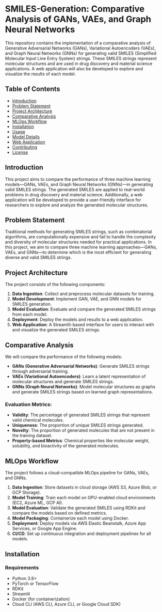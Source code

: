 # SMILES-Generation: Comparative Analysis of GANs, VAEs, and Graph Neural Networks

This repository contains the implementation of a comparative analysis of Generative Adversarial Networks (GANs), Variational Autoencoders (VAEs), and Graph Neural Networks (GNNs) for generating valid SMILES (Simplified Molecular Input Line Entry System) strings. These SMILES strings represent molecular structures and are used in drug discovery and material science applications. A web application will also be developed to explore and visualize the results of each model.

## Table of Contents
- [Introduction](#introduction)
- [Problem Statement](#problem-statement)
- [Project Architecture](#project-architecture)
- [Comparative Analysis](#comparative-analysis)
- [MLOps Workflow](#mlops-workflow)
- [Installation](#installation)
- [Usage](#usage)
- [Model Details](#model-details)
- [Web Application](#web-application)
- [Contributing](#contributing)
- [License](#license)

## Introduction
This project aims to compare the performance of three machine learning models—GANs, VAEs, and Graph Neural Networks (GNNs)—in generating valid SMILES strings. The generated SMILES are applied to real-world problems in drug discovery and material science. Additionally, a web application will be developed to provide a user-friendly interface for researchers to explore and analyze the generated molecular structures.

## Problem Statement
Traditional methods for generating SMILES strings, such as combinatorial algorithms, are computationally expensive and fail to handle the complexity and diversity of molecular structures needed for practical applications. In this project, we aim to compare three machine learning approaches—GANs, VAEs, and GNNs—to determine which is the most efficient for generating diverse and valid SMILES strings.

## Project Architecture
The project consists of the following components:
1. **Data Ingestion**: Collect and preprocess molecular datasets for training.
2. **Model Development**: Implement GAN, VAE, and GNN models for SMILES generation.
3. **Model Evaluation**: Evaluate and compare the generated SMILES strings from each model.
4. **Deployment**: Deploy the models and results to a web application.
5. **Web Application**: A Streamlit-based interface for users to interact with and visualize the generated SMILES strings.

## Comparative Analysis
We will compare the performance of the following models:
- **GANs (Generative Adversarial Networks)**: Generate SMILES strings through adversarial training.
- **VAEs (Variational Autoencoders)**: Learn a latent representation of molecular structures and generate SMILES strings.
- **GNNs (Graph Neural Networks)**: Model molecular structures as graphs and generate SMILES strings based on learned graph representations.

### Evaluation Metrics:
- **Validity**: The percentage of generated SMILES strings that represent valid chemical molecules.
- **Uniqueness**: The proportion of unique SMILES strings generated.
- **Novelty**: The proportion of generated molecules that are not present in the training dataset.
- **Property-based Metrics**: Chemical properties like molecular weight, solubility, and bioactivity of the generated molecules.

## MLOps Workflow
The project follows a cloud-compatible MLOps pipeline for GANs, VAEs, and GNNs.

1. **Data Ingestion**: Store datasets in cloud storage (AWS S3, Azure Blob, or GCP Storage).
2. **Model Training**: Train each model on GPU-enabled cloud environments (EC2, Azure ML, GCP AI).
3. **Model Evaluation**: Validate the generated SMILES using RDKit and compare the models based on defined metrics.
4. **Model Packaging**: Containerize each model using Docker.
5. **Deployment**: Deploy models via AWS Elastic Beanstalk, Azure App Services, or Google App Engine.
6. **CI/CD**: Set up continuous integration and deployment pipelines for all models.

## Installation

### Requirements
- Python 3.8+
- PyTorch or TensorFlow
- RDKit
- Streamlit
- Docker (for containerization)
- Cloud CLI (AWS CLI, Azure CLI, or Google Cloud SDK)


